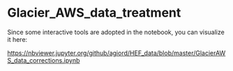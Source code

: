 # Glacier_AWS_data_treatment
Since some interactive tools are adopted in the notebook, you can visualize it here:

https://nbviewer.jupyter.org/github/agiord/HEF_data/blob/master/GlacierAWS_data_corrections.ipynb
